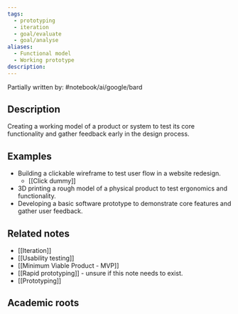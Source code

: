 ```yaml
---
tags:
  - prototyping
  - iteration
  - goal/evaluate
  - goal/analyse
aliases:
  - Functional model
  - Working prototype
description:
---
```

Partially written by: #notebook/ai/google/bard
## Description
Creating a working model of a product or system to test its core functionality and gather feedback early in the design process.

## Examples 
- Building a clickable wireframe to test user flow in a website redesign.
	- [[Click dummy]]
- 3D printing a rough model of a physical product to test ergonomics and functionality.
- Developing a basic software prototype to demonstrate core features and gather user feedback.

## Related notes 
- [[Iteration]]
- [[Usability testing]]
- [[Minimum Viable Product - MVP]]
- [[Rapid prototyping]] - unsure if this note needs to exist. 
- [[Prototyping]]

## Academic roots
